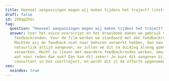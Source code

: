 ```yaml
---
title: Hoeveel aanpassingen mogen wij maken tijdens het traject? (instructie video)
draft: false
id: 2XOqgZhSc
faq:
  question: "Hoeveel aanpassingen mogen wij maken tijdens het traject? "
  answer: Voor het voice-overscript en het draaiboek maken we gebruik van twee
    feedbackronden. Voor de film werken we standaard met één feedbackronde.
    Mochten wij de feedback niet naar behoren verwerkt hebben, dan kan je dit
    natuurlijk altijd aangeven, en zullen we dit na duiding alsnog goed
    verwerken. Mocht je liever met meerdere feedbackrondes werken, omwille van
    wat voor reden dan ook? Dan kan dit zeker! Je kunt dit aangeven bij onze
    consultant in het voortraject, en wordt dit in de offerte opgenomen.
seo:
  noindex: true
---
```

